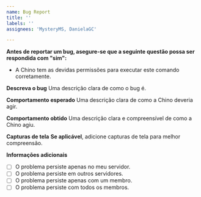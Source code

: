 ```yaml
---
name: Bug Report
title: ''
labels: ''
assignees: 'MysteryMS, DanielaGC'

---
```


**Antes de reportar um bug, asegure-se que a seguinte questão possa ser respondida com "sim":**
- A Chino tem as devidas permissões para executar este comando corretamente.

**Descreva o bug**
Uma descrição clara de como o bug é.

**Comportamento esperado**
Uma descrição clara de como a Chino deveria agir.

**Comportamento obtido**
Uma descrição clara e compreensível de como a Chino agiu.

**Capturas de tela**
__**Se aplicável**__, adicione capturas de tela para melhor compreensão.

 
**Informações adicionais**
- [ ] O problema persiste apenas no meu servidor.
- [ ] O problema persiste em outros servidores.
- [ ] O problema persiste apenas com um membro.
- [ ] O problema persiste com todos os membros.
